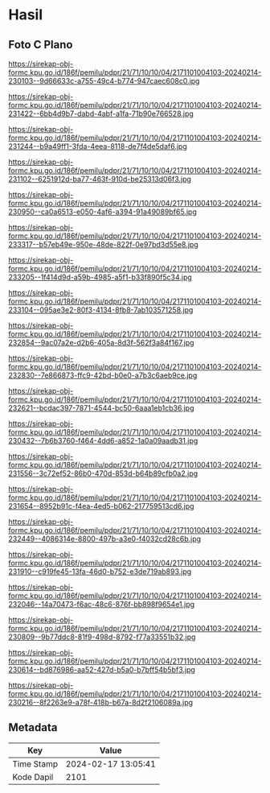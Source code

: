 # Hasil

## Foto C Plano

https://sirekap-obj-formc.kpu.go.id/186f/pemilu/pdpr/21/71/10/10/04/2171101004103-20240214-230103--9d66633c-a755-49c4-b774-947caec608c0.jpg

https://sirekap-obj-formc.kpu.go.id/186f/pemilu/pdpr/21/71/10/10/04/2171101004103-20240214-231422--6bb4d9b7-dabd-4abf-a1fa-71b90e766528.jpg

https://sirekap-obj-formc.kpu.go.id/186f/pemilu/pdpr/21/71/10/10/04/2171101004103-20240214-231244--b9a49ff1-3fda-4eea-8118-de7f4de5daf6.jpg

https://sirekap-obj-formc.kpu.go.id/186f/pemilu/pdpr/21/71/10/10/04/2171101004103-20240214-231102--6251912d-ba77-463f-910d-be25313d06f3.jpg

https://sirekap-obj-formc.kpu.go.id/186f/pemilu/pdpr/21/71/10/10/04/2171101004103-20240214-230950--ca0a6513-e050-4af6-a394-91a49089bf65.jpg

https://sirekap-obj-formc.kpu.go.id/186f/pemilu/pdpr/21/71/10/10/04/2171101004103-20240214-233317--b57eb49e-950e-48de-822f-0e97bd3d55e8.jpg

https://sirekap-obj-formc.kpu.go.id/186f/pemilu/pdpr/21/71/10/10/04/2171101004103-20240214-233205--1f414d9d-a59b-4985-a5f1-b33f890f5c34.jpg

https://sirekap-obj-formc.kpu.go.id/186f/pemilu/pdpr/21/71/10/10/04/2171101004103-20240214-233104--095ae3e2-80f3-4134-8fb8-7ab103571258.jpg

https://sirekap-obj-formc.kpu.go.id/186f/pemilu/pdpr/21/71/10/10/04/2171101004103-20240214-232854--9ac07a2e-d2b6-405a-8d3f-562f3a84f167.jpg

https://sirekap-obj-formc.kpu.go.id/186f/pemilu/pdpr/21/71/10/10/04/2171101004103-20240214-232830--7e866873-ffc9-42bd-b0e0-a7b3c6aeb9ce.jpg

https://sirekap-obj-formc.kpu.go.id/186f/pemilu/pdpr/21/71/10/10/04/2171101004103-20240214-232621--bcdac397-7871-4544-bc50-6aaa1eb1cb36.jpg

https://sirekap-obj-formc.kpu.go.id/186f/pemilu/pdpr/21/71/10/10/04/2171101004103-20240214-230432--7b6b3760-f464-4dd6-a852-1a0a09aadb31.jpg

https://sirekap-obj-formc.kpu.go.id/186f/pemilu/pdpr/21/71/10/10/04/2171101004103-20240214-231556--3c72ef52-86b0-470d-853d-b64b89cfb0a2.jpg

https://sirekap-obj-formc.kpu.go.id/186f/pemilu/pdpr/21/71/10/10/04/2171101004103-20240214-231654--8952b91c-f4ea-4ed5-b062-217759513cd6.jpg

https://sirekap-obj-formc.kpu.go.id/186f/pemilu/pdpr/21/71/10/10/04/2171101004103-20240214-232449--4086314e-8800-497b-a3e0-f4032cd28c6b.jpg

https://sirekap-obj-formc.kpu.go.id/186f/pemilu/pdpr/21/71/10/10/04/2171101004103-20240214-231910--c919fe45-13fa-46d0-b752-e3de719ab893.jpg

https://sirekap-obj-formc.kpu.go.id/186f/pemilu/pdpr/21/71/10/10/04/2171101004103-20240214-232046--14a70473-f6ac-48c6-876f-bb898f9654e1.jpg

https://sirekap-obj-formc.kpu.go.id/186f/pemilu/pdpr/21/71/10/10/04/2171101004103-20240214-230809--9b77ddc8-81f9-498d-8792-f77a33551b32.jpg

https://sirekap-obj-formc.kpu.go.id/186f/pemilu/pdpr/21/71/10/10/04/2171101004103-20240214-230614--bd876986-aa52-427d-b5a0-b7bff54b5bf3.jpg

https://sirekap-obj-formc.kpu.go.id/186f/pemilu/pdpr/21/71/10/10/04/2171101004103-20240214-230216--8f2263e9-a78f-418b-b67a-8d2f2106089a.jpg


## Metadata

| Key        | Value               |
| ---------- | ------------------- |
| Time Stamp | 2024-02-17 13:05:41 |
| Kode Dapil | 2101                |



